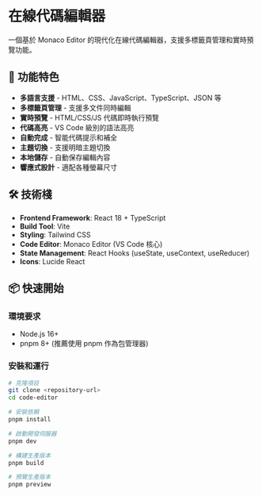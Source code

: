 # 在線代碼編輯器

一個基於 Monaco Editor 的現代化在線代碼編輯器，支援多標籤頁管理和實時預覽功能。

## 🚀 功能特色

- **多語言支援** - HTML、CSS、JavaScript、TypeScript、JSON 等
- **多標籤頁管理** - 支援多文件同時編輯
- **實時預覽** - HTML/CSS/JS 代碼即時執行預覽
- **代碼高亮** - VS Code 級別的語法高亮
- **自動完成** - 智能代碼提示和補全
- **主題切換** - 支援明暗主題切換
- **本地儲存** - 自動保存編輯內容
- **響應式設計** - 適配各種螢幕尺寸

## 🛠 技術棧

- **Frontend Framework**: React 18 + TypeScript
- **Build Tool**: Vite
- **Styling**: Tailwind CSS
- **Code Editor**: Monaco Editor (VS Code 核心)
- **State Management**: React Hooks (useState, useContext, useReducer)
- **Icons**: Lucide React

## 📦 快速開始

### 環境要求

- Node.js 16+
- pnpm 8+ (推薦使用 pnpm 作為包管理器)

### 安裝和運行

```bash
# 克隆項目
git clone <repository-url>
cd code-editor

# 安裝依賴
pnpm install

# 啟動開發伺服器
pnpm dev

# 構建生產版本
pnpm build

# 預覽生產版本
pnpm preview
```
